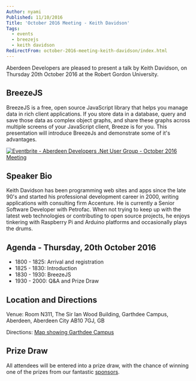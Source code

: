 ```yaml
---
Author: nyami
Published: 11/10/2016
Title: 'October 2016 Meeting - Keith Davidson'
Tags:
  - events
  - breezejs
  - keith davidson
RedirectFrom: october-2016-meeting-keith-davidson/index.html
---
```


Aberdeen Developers are pleased to present a talk by Keith Davidson, on Thursday 20th October 2016 at the Robert Gordon University.

## BreezeJS

BreezeJS is a free, open source JavaScript library that helps you manage data in rich client applications. If you store data in a database, query and save those data as complex object graphs, and share these graphs across multiple screens of your JavaScript client, Breeze is for you. This presentation will introduce BreezeJs and demonstrate some of it's advantages.

[![Eventbrite - Aberdeen Developers .Net User Group - October 2016 Meeting](https://www.eventbrite.com/custombutton?eid=11987778769)](https://www.eventbrite.com/e/aberdeen-developers-net-user-group-october-2016-meeting-tickets-28505462606?aff=blog)

## Speaker Bio

Keith Davidson has been programming web sites and apps since the late 90's and started his professional development career in 2000, writing applications with consulting firm Accenture.  He is currently a Senior Software Developer with Petrofac.  When not trying to keep up with the latest web technologies or contributing to open source projects, he enjoys tinkering with Raspberry Pi and Arduino platforms and occasionally plays the drums.

## Agenda - Thursday, 20th October 2016

* 1800 - 1825: Arrival and registration
* 1825 - 1830: Introduction
* 1830 - 1930: BreezeJS
* 1930 - 2000: Q&A and Prize Draw

## Location and Directions

Venue: Room N311, The Sir Ian Wood Building, Garthdee Campus, Aberdeen, Aberdeen City AB10 7GJ, GB

Directions: [Map showing Garthdee Campus](https://www.google.co.uk/maps/place/The+Sir+Ian+Wood+Building,+Garthdee+Rd,+Aberdeen+AB10+7GJ)

## Prize Draw

All attendees will be entered into a prize draw, with the chance of winning one of the prizes from our fantastic [sponsors](https://www.aberdeendevelopers.co.uk/sponsors/).
